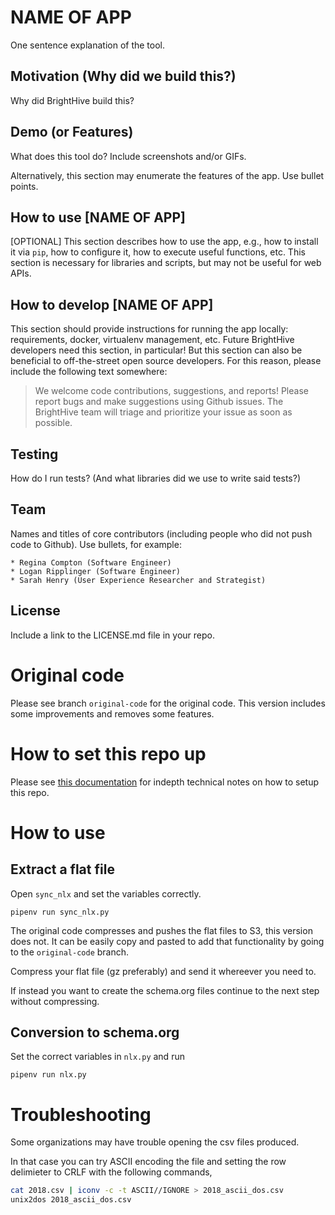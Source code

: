 # NAME OF APP
One sentence explanation of the tool.

## Motivation (Why did we build this?)
Why did BrightHive build this?

## Demo (or Features)
What does this tool do? Include screenshots and/or GIFs.

Alternatively, this section may enumerate the features of the app. Use bullet points.

## How to use [NAME OF APP]
[OPTIONAL] This section describes how to use the app, e.g., how to install it via `pip`, how to configure it, how to execute useful functions, etc. This section is necessary for libraries and scripts, but may not be useful for web APIs. 

## How to develop [NAME OF APP]
This section should provide instructions for running the app locally: requirements, docker, virtualenv management, etc. Future BrightHive developers need this section, in particular! But this section can also be beneficial to off-the-street open source developers. For this reason, please include the following text somewhere:

> We welcome code contributions, suggestions, and reports! Please report bugs and make suggestions using Github issues. The BrightHive team will triage and prioritize your issue as soon as possible.

## Testing
How do I run tests? (And what libraries did we use to write said tests?)

## Team
Names and titles of core contributors (including people who did not push code to Github). Use bullets, for example:

```
* Regina Compton (Software Engineer)
* Logan Ripplinger (Software Engineer)
* Sarah Henry (User Experience Researcher and Strategist)
```

## License
Include a link to the LICENSE.md file in your repo. 





# Original code
Please see branch `original-code` for the original code. This version includes some improvements and removes some features.


# How to set this repo up
Please see [this documentation](https://docs.google.com/document/d/1_Bz1zeICXzgwQC_N637CQIyxHeRwMuSV5FG7GLDO9IM/edit?usp=sharing) for indepth technical notes on how to setup this repo.

# How to use
## Extract a flat file
Open `sync_nlx` and set the variables correctly.
```
pipenv run sync_nlx.py
```

The original code compresses and pushes the flat files to S3, this version does not. It can be easily copy and pasted to add that functionality by going to the `original-code` branch.

Compress your flat file (gz preferably) and send it whereever you need to.

If instead you want to create the schema.org files continue to the next step without compressing.

## Conversion to schema.org
Set the correct variables in `nlx.py` and run
```
pipenv run nlx.py
```

# Troubleshooting
Some organizations may have trouble opening the csv files produced.

In that case you can try ASCII encoding the file and setting the row delimieter to CRLF with the following commands,
```bash
cat 2018.csv | iconv -c -t ASCII//IGNORE > 2018_ascii_dos.csv
unix2dos 2018_ascii_dos.csv
```
